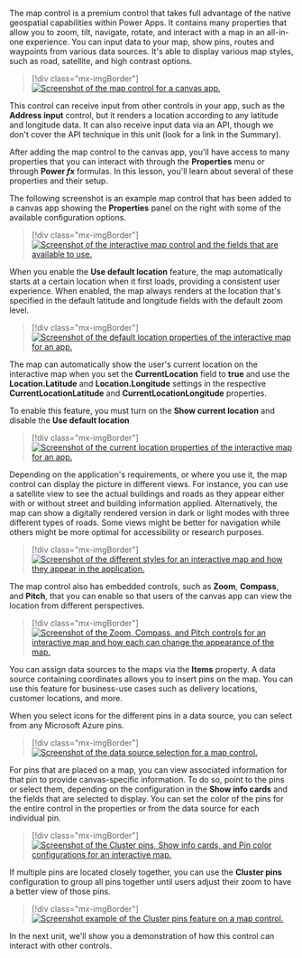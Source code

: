 The map control is a premium control that takes full advantage of the native geospatial capabilities within Power Apps. It contains many properties that allow you to zoom, tilt, navigate, rotate, and interact with a map in an all-in-one experience. You can input data to your map, show pins, routes and waypoints from various data sources. It's able to display various map styles, such as road, satellite, and high contrast options.

> [!div class="mx-imgBorder"]
> [![Screenshot of the map control for a canvas app.](../media/map-control.png)](../media/map-control.png#lightbox)

This control can receive input from other controls in your app, such as the **Address input** control, but it renders a location according to any latitude and longitude data. It can also receive input data via an API, though we don't cover the API technique in this unit (look for a link in the Summary).

After adding the map control to the canvas app, you'll have access to many properties that you can interact with through the **Properties** menu or through **Power *fx*** formulas. In this lesson, you'll learn about several of these properties and their setup.

The following screenshot is an example map control that has been added to a canvas app showing the **Properties** panel on the right with some of the available configuration options.

> [!div class="mx-imgBorder"]
> [![Screenshot of the interactive map control and the fields that are available to use.](../media/map-control-properties.png)](../media/map-control-properties.png#lightbox)

When you enable the **Use default location** feature, the map automatically starts at a certain location when it first loads, providing a consistent user experience. When enabled, the map always renders at the location that's specified in the default latitude and longitude fields with the default zoom level.

> [!div class="mx-imgBorder"]
> [![Screenshot of the default location properties of the interactive map for an app.](../media/default-location-properties.png)](../media/default-location-properties.png#lightbox)

The map can automatically show the user's current location on the interactive map when you set the **CurrentLocation** field to **true** and use the **Location.Latitude** and **Location.Longitude** settings in the respective **CurrentLocationLatitude** and **CurrentLocationLongitude** properties.

To enable this feature, you must turn on the **Show current location** and disable the **Use default location**

> [!div class="mx-imgBorder"]
> [![Screenshot of the current location properties of the interactive map for an app.](../media/current-location-properties.png)](../media/current-location-properties.png#lightbox)

Depending on the application's requirements, or where you use it, the map control can display the picture in different views. For instance, you can use a satellite view to see the actual buildings and roads as they appear either with or without street and building information applied. Alternatively, the map can show a digitally rendered version in dark or light modes with three different types of roads. Some views might be better for navigation while others might be more optimal for accessibility or research purposes.

> [!div class="mx-imgBorder"]
> [![Screenshot of the different styles for an interactive map and how they appear in the application.](../media/map-styles.png)](../media/map-styles.png#lightbox)

The map control also has embedded controls, such as **Zoom**, **Compass**, and **Pitch**, that you can enable so that users of the canvas app can view the location from different perspectives.

> [!div class="mx-imgBorder"]
> [![Screenshot of the Zoom, Compass, and Pitch controls for an interactive map and how each can change the appearance of the map.](../media/map-zoom-compass-pitch.png)](../media/map-zoom-compass-pitch.png#lightbox)

You can assign data sources to the maps via the **Items** property. A data source containing coordinates allows you to insert pins on the map. You can use this feature for business-use cases such as delivery locations, customer locations, and more.

When you select icons for the different pins in a data source, you can select from any Microsoft Azure pins.

> [!div class="mx-imgBorder"]
> [![Screenshot of the data source selection for a map control.](../media/map-data-source.png)](../media/map-data-source.png#lightbox)

For pins that are placed on a map, you can view associated information for that pin to provide canvas-specific information. To do so, point to the pins or select them, depending on the configuration in the **Show info cards** and the fields that are selected to display. You can set the color of the pins for the entire control in the properties or from the data source for each individual pin.

> [!div class="mx-imgBorder"]
> [![Screenshot of the Cluster pins, Show info cards, and Pin color configurations for an interactive map.](../media/cluster-information-cards.png)](../media/cluster-information-cards.png#lightbox)

If multiple pins are located closely together, you can use the **Cluster pins** configuration to group all pins together until users adjust their zoom to have a better view of those pins.

> [!div class="mx-imgBorder"]
> [![Screenshot example of the Cluster pins feature on a map control.](../media/cluster-pins.png)](../media/cluster-pins.png#lightbox)

In the next unit, we'll show you a demonstration of how this control can interact with other controls.
